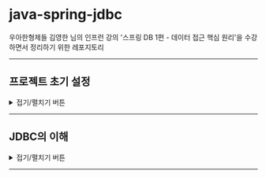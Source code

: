 # java-spring-jdbc

우아한형제들 김영한 님의 인프런 강의 '스프링 DB 1편 - 데이터 접근 핵심 원리'을 수강하면서 정리하기 위한 레포지토리

---

## 프로젝트 초기 설정

<details>
<summary>접기/펼치기 버튼</summary>
<div markdown="1">

### start.spring.io
![START_SPRING_IO.png](img/START_SPRING_IO.png)
아래의 설정 후 Generate를 클릭 > 압축파일 받아짐 > 풀기 > 인텔리제이에서 해당 폴더의 build.gradle 선택해서 프로젝트 빌드
- Project : Gradle Project
- Language: java
- Spring Boot : 2.6.6 (뒤에 괄호가 붙지 않은 가장 최신 버전을 사용)
- Project Metadata
  - Group
  - Artifact, Name
  - Package name : 자동적으로 `Group.Name`으로 작성됨
  - Packaging : Jar
  - Java : 11

### Dependencies
- Lombok
- JDBC API
- H2 Database : Driver Manager

### build.gradle 설정
```groovy
//테스트에서 lombok 사용
testCompileOnly 'org.projectlombok:lombok'
testAnnotationProcessor 'org.projectlombok:lombok'
```
- Dependencies에 추가 (테스트 코드에서 Logger 사용 목적)
- 인텔리제이 우측 상단의 gradle > Reload All Gradle Projects

### H2 데이터베이스 설치
![ExternalLibraries.png](img/ExternalLibraries.png)
![SPRING_BOOT_DEPENDENCY_H2.png](img/SPRING_BOOT_DEPENDENCY_H2.png)

- [h2 홈페이지](https://www.h2database.com/html/main.html) > All Downloads > Archive Downloads
- 스프링부트에서 지원하는 버전을 확인하고 적절한 버전을 사용
  - 2022.04.12 기준으로 스프링부트에서 지원하는 버전은 1.4.200 [[링크](https://docs.spring.io/spring-boot/docs/current/reference/html/dependency-versions.html#appendix.dependency-versions)]
    - 확인방법 : [Spring 공식 페이지](https://spring.io/) - Projects - [Spring Boot](https://spring.io/projects/spring-boot) - Learn - 현재 버전의 [Reference Doc](https://docs.spring.io/spring-boot/docs/current/reference/html/) > [Dependency Versions](https://docs.spring.io/spring-boot/docs/current/reference/html/dependency-versions.html#appendix.dependency-versions)

### H2 데이터베이스 실행
![RUN_H2_IN_TERMINAL.jpg](img/RUN_H2_IN_TERMINAL.jpg)
![JDBC_URL_BEFORE_MVDB_CREATED.png](img/JDBC_URL_BEFORE_MVDB_CREATED.png)
![mvdb_created.jpg](img/mvdb_created.jpg)
![JDBC_URL_AFTER_MVDB_CREATED.png](img/JDBC_URL_AFTER_MVDB_CREATED.png)
- 압축을 풀고, `h2>bin` 폴더에 들어간다.
- h2 실행 쉘 스크립트를 실행한다.
  - windows : `.\h2.bat`을 입력하여 실행
  - mac/linux : `chmod 755 h2.sh` 입력하여 권한 부여 후,  `.\h2.sh`을 입력하여 실행
- 주소창의 경로를 `localhost:8082/...` 로 변경하여 접속
- JDBC URL에 `jdbc:h2/~/java-spring-jdbc` 입력하여 연결하면 로컬드라이브에서 `~/java-spring-jdbc.mv.db` 생성됨
  - 여기서 지정한 url로 최초 접속하면 로컬드라이브의 해당 경로의 파일을 생성하고 접근
  - 이후부터는 파일에 직접 접근
- 이후에는 DB 접속시 `jdbc:h2:tcp://localhost/~/java-spring-jdbc`를 통해 접근함.
  - 이후부터는 이 URL로 접근함.

### 테이블 생성
```sql
DROP TABLE member if exists cascade;

CREATE TABLE member (
  member_id varchar(10),
  money integer not null default 0,
  primary key (member_id)
);

insert into member(member_id, money) values('hi1', 10000);
insert into member(member_id, money) values('hi2', 20000);
```
![AFTER_CREATE_TABLE.png](img/AFTER_CREATE_TABLE.png)
- drop table ...
  - DROP TABLE 테이블명 : 테이블 제거
  - if exists : 해당 테이블이 없어도 오류를 내지 않고, 알림 메시지만 보duwna
  - CASCADE : 해당 테이블과 의존성 관계가 있는 모든 객체들도 함께 삭제한다. 물론, 삭제될 다른 객제와 관계된 또 다른 객체들도 함께 삭제
- 테이블 생성 DDL
- 원활한 테스트를 위해 사용자 2명 초기 추가

</div>
</details>

---

## JDBC의 이해

<details>
<summary>접기/펼치기 버튼</summary>
<div markdown="1">

### JDBC(Java Database Connectivity)

![JDBC.png](img/JDBC.png)

DBMS 종류에 관계 없이, Java에서 표준화된 사용방법으로 DBMS에 접속할 수 있도록 하는 Java API

### 기존?
- 어플리케이션 서버 측에서, 수동으로 DB측에 커넥션을 연결하고, SQL을 전달하고, 응답결과를 받아오는 로직을 전부 처리해야했음.
- DBMS마다 이 사용방식이 달랐음.

### JDBC 표준 인터페이스
java는 개발자들이 편리하게 데이터베이스에 접근할 수 있도록 표준 인터페이스를 정의함.
각각의 DB 벤더측에서 제공하는 Jdbc Driver는 다음 인터페이스들을 구현한다.
- `java.sql.Connection` : DBMS 연결
- `java.sql.Statement` : SQL을 담은 내용
- `java.sql.ResultSet` : SQL 요청 응답

### JDBC Driver (벤더별 JDBC 표준 API 구현체)
- JDBC 표준 인터페이스를 각각의 DB 벤더측에서 구현해서 라이브러리를 통해 제공함
- 애플리케이션 서버 측에서, 필요한 JDBC Driver를 라이브러리로 등록해둠

### DriveManager (JDBC Drive 관리)
라이브러리에 등록된 여러 DB 드라이버들을 관리하고, 커넥션을 요청하여 획득하는 기능을 제공
- 라이브러리에 등록된 JDBC 드라이버 목록을 자동으로 인식
- URL, 사용자명, 비밀번호 등 접속에 필요한 추가적인 정보
- URL 정보를 확인하여 DriveManager가 처리할 수 있는 요청인지 확인
  - 처리할 수 없으면 다음 드라이버로 순서가 넘어감.

### 동작 원리
- 어플리케이션 로직에서 DriveManager측에 `getConnection()`을 호출하여 커넥션을 요청함.
- 등록된 라이브러리 중 조건에 맞는 드라이버를 찾아 커넥션을 요청, DBMS에 커넥션을 연결
- SQL을 Statement에 담고, 전달
- ResultSet에 응답 데이터를 가져옴


### 의의
- DBMS측과의 커넥션 생성, 데이터 질의/응답 로직을 JDBC 인터페이스를 사용하여 편리하게 하기 위함
- 사용자는 JDBC 표준 인터페이스를 사용할 줄 알기만 하면 된다. 물론 각각의 SQL은 DB마다 사용법이 다른 부분이 있음.
  - ANSI SQL이라는 표준이 있지만, 일반적인 부분만 공통화 했기 때문에 한계가 존재

</div>
</details>

---
